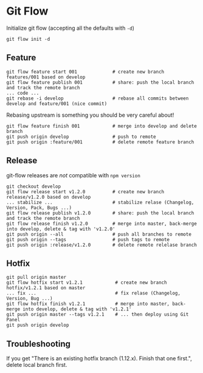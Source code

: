 
# Git Flow

Initialize git flow (accepting all the defaults with `-d`)

    git flow init -d

## Feature

    git flow feature start 001             # create new branch features/001 based on develop
    git flow feature publish 001           # share: push the local branch and track the remote branch
    ... code ...
    git rebase -i develop                  # rebase all commits between develop and feature/001 (nice commit)

  Rebasing upstream is something you should be very careful about!

    git flow feature finish 001            # merge into develop and delete branch
    git push origin develop                # push to remote
    git push origin :feature/001           # delete remote feature branch


## Release

  git-flow releases are _not_ compatible with `npm version`

    git checkout develop
    git flow release start v1.2.0          # create new branch release/v1.2.0 based on develop
    ... stabilize ...                      # stabilize relase (Changelog, Version, Pack, Bugs ...)
    git flow release publish v1.2.0        # share: push the local branch and track the remote branch
    git flow release finish v1.2.0         # merge into master, back-merge into develop, delete & tag with 'v1.2.0'
    git push origin --all                  # push all branches to remote
    git push origin --tags                 # push tags to remote
    git push origin :release/v1.2.0        # delete remote relelase branch

## Hotfix

    git pull origin master
    git flow hotfix start v1.2.1            # create new branch hotfix/v1.2.1 based on master
    ... fix ...                             # fix relase (Changelog, Version, Bug ...)
    git flow hotfix finish v1.2.1           # merge into master, back-merge into develop, delete & tag with 'v1.2.1'
    git push origin master --tags v1.2.1    # ... then deploy using Git Panel
    git push origin develop

## Troubleshooting

If you get "There is an existing hotfix branch (1.12.x). Finish that one first.", delete local branch first.
